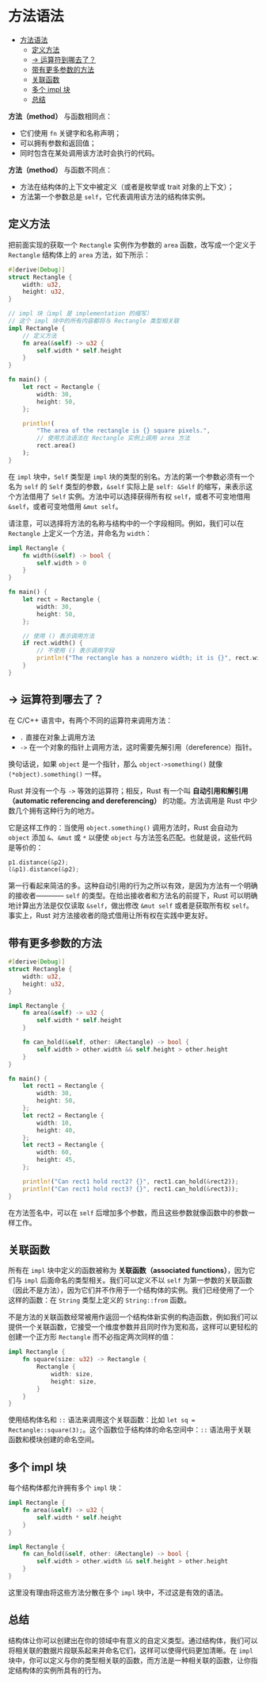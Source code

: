# 方法语法

- [方法语法](#方法语法)
  - [定义方法](#定义方法)
  - [-> 运算符到哪去了？](#--运算符到哪去了)
  - [带有更多参数的方法](#带有更多参数的方法)
  - [关联函数](#关联函数)
  - [多个 impl 块](#多个-impl-块)
  - [总结](#总结)

**方法（method）** 与函数相同点：

- 它们使用 `fn` 关键字和名称声明；
- 可以拥有参数和返回值；
- 同时包含在某处调用该方法时会执行的代码。

**方法（method）** 与函数不同点：

- 方法在结构体的上下文中被定义（或者是枚举或 trait 对象的上下文）；
- 方法第一个参数总是 `self`，它代表调用该方法的结构体实例。

## 定义方法

把前面实现的获取一个 `Rectangle` 实例作为参数的 `area` 函数，改写成一个定义于 `Rectangle` 结构体上的 `area` 方法，如下所示：

```rust
#[derive(Debug)]
struct Rectangle {
    width: u32,
    height: u32,
}

// impl 块（impl 是 implementation 的缩写）
// 这个 impl 块中的所有内容都将与 Rectangle 类型相关联
impl Rectangle {
    // 定义方法
    fn area(&self) -> u32 {
        self.width * self.height
    }
}

fn main() {
    let rect = Rectangle {
        width: 30,
        height: 50,
    };

    println!(
        "The area of the rectangle is {} square pixels.",
        // 使用方法语法在 Rectangle 实例上调用 area 方法
        rect.area()
    );
}
```

在 `impl` 块中，`Self` 类型是 `impl` 块的类型的别名。方法的第一个参数必须有一个名为 `self` 的 `Self` 类型的参数，`&self` 实际上是 `self: &Self` 的缩写，来表示这个方法借用了 `Self` 实例。方法中可以选择获得所有权 `self`，或者不可变地借用 `&self`，或者可变地借用 `&mut self`。

请注意，可以选择将方法的名称与结构中的一个字段相同。例如，我们可以在 `Rectangle` 上定义一个方法，并命名为 `width`：

```rust
impl Rectangle {
    fn width(&self) -> bool {
        self.width > 0
    }
}

fn main() {
    let rect = Rectangle {
        width: 30,
        height: 50,
    };

    // 使用 () 表示调用方法
    if rect.width() {
        // 不使用 () 表示调用字段
        println!("The rectangle has a nonzero width; it is {}", rect.width);
    }
}
```

## -> 运算符到哪去了？

在 C/C++ 语言中，有两个不同的运算符来调用方法：

- `.` 直接在对象上调用方法
- `->` 在一个对象的指针上调用方法，这时需要先解引用（dereference）指针。

换句话说，如果 `object` 是一个指针，那么 `object->something()` 就像 `(*object).something()` 一样。

Rust 并没有一个与 `->` 等效的运算符；相反，Rust 有一个叫 **自动引用和解引用（automatic referencing and dereferencing）** 的功能。方法调用是 Rust 中少数几个拥有这种行为的地方。

它是这样工作的：当使用 `object.something()` 调用方法时，Rust 会自动为 `object` 添加 `&`、`&mut` 或 `*` 以便使 `object` 与方法签名匹配。也就是说，这些代码是等价的：

```rust
p1.distance(&p2);
(&p1).distance(&p2);
```

第一行看起来简洁的多。这种自动引用的行为之所以有效，是因为方法有一个明确的接收者———— `self` 的类型。在给出接收者和方法名的前提下，Rust 可以明确地计算出方法是仅仅读取 `&self`，做出修改 `&mut self` 或者是获取所有权 `self`。事实上，Rust 对方法接收者的隐式借用让所有权在实践中更友好。

## 带有更多参数的方法

```rust
#[derive(Debug)]
struct Rectangle {
    width: u32,
    height: u32,
}

impl Rectangle {
    fn area(&self) -> u32 {
        self.width * self.height
    }

    fn can_hold(&self, other: &Rectangle) -> bool {
        self.width > other.width && self.height > other.height
    }
}

fn main() {
    let rect1 = Rectangle {
        width: 30,
        height: 50,
    };
    let rect2 = Rectangle {
        width: 10,
        height: 40,
    };
    let rect3 = Rectangle {
        width: 60,
        height: 45,
    };

    println!("Can rect1 hold rect2? {}", rect1.can_hold(&rect2));
    println!("Can rect1 hold rect3? {}", rect1.can_hold(&rect3));
}
```

在方法签名中，可以在 `self` 后增加多个参数，而且这些参数就像函数中的参数一样工作。

## 关联函数

所有在 `impl` 块中定义的函数被称为 **关联函数（associated functions）**，因为它们与 `impl` 后面命名的类型相关。我们可以定义不以 `self` 为第一参数的关联函数（因此不是方法），因为它们并不作用于一个结构体的实例。我们已经使用了一个这样的函数：在 `String` 类型上定义的 `String::from` 函数。

不是方法的关联函数经常被用作返回一个结构体新实例的构造函数，例如我们可以提供一个关联函数，它接受一个维度参数并且同时作为宽和高，这样可以更轻松的创建一个正方形 `Rectangle` 而不必指定两次同样的值：

```rust
impl Rectangle {
    fn square(size: u32) -> Rectangle {
        Rectangle {
            width: size,
            height: size,
        }
    }
}
```

使用结构体名和 `::` 语法来调用这个关联函数：比如 `let sq = Rectangle::square(3);`。这个函数位于结构体的命名空间中：`::` 语法用于关联函数和模块创建的命名空间。

## 多个 impl 块

每个结构体都允许拥有多个 `impl` 块：

```rust
impl Rectangle {
    fn area(&self) -> u32 {
        self.width * self.height
    }
}

impl Rectangle {
    fn can_hold(&self, other: &Rectangle) -> bool {
        self.width > other.width && self.height > other.height
    }
}
```

这里没有理由将这些方法分散在多个 `impl` 块中，不过这是有效的语法。

## 总结

结构体让你可以创建出在你的领域中有意义的自定义类型。通过结构体，我们可以将相关联的数据片段联系起来并命名它们，这样可以使得代码更加清晰。在 `impl` 块中，你可以定义与你的类型相关联的函数，而方法是一种相关联的函数，让你指定结构体的实例所具有的行为。

